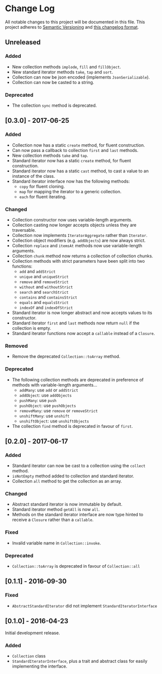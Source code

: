 # Change Log
All notable changes to this project will be documented in this file. This project adheres to
[Semantic Versioning](http://semver.org/) and [this changelog format](http://keepachangelog.com/).

## Unreleased

### Added
- New collection methods `implode`, `fill` and `fillObject`.
- New standard iterator methods `take`, `tap` and `sort`.
- Collection can now be json encoded (implements `JsonSerializable`).
- Collection can now be casted to a string.

### Deprecated
- The collection `sync` method is deprecated.

## [0.3.0] - 2017-06-25

### Added
- Collection now has a static `create` method, for fluent construction.
- Can now pass a callback to collection `first` and `last` methods.
- New collection methods `take` and `tap`.
- Standard iterator now has a static `create` method, for fluent construction.
- Standard iterator now has a static `cast` method, to cast a value to an instance of the class.
- Standard iterator interface now has the following methods: 
  - `copy` for fluent cloning.
  - `map` for mapping the iterator to a generic collection.
  - `each` for fluent iterating.

### Changed
- Collection constructor now uses variable-length arguments.
- Collection casting now longer accepts objects unless they are traversable.
- Collection now implements `IteratorAggregate` rather than `Iterator`.
- Collection object modifiers (e.g. `addObjects`) are now always strict.
- Collection `replace` and `itemsAt` methods now use variable-length arguments.
- Collection `chunk` method now returns a collection of collection chunks.
- Collection methods with strict parameters have been split into two functions:
  - `add` and `addStrict`
  - `unique` and `uniqueStrict`
  - `remove` and `removeStrict`
  - `without` and `withoutStrict`
  - `search` and `searchStrict`
  - `contains` and `containsStrict`
  - `equals` and `equalsStrict`
  - `indexOf` and `indexOfStrict`
- Standard iterator is now longer abstract and now accepts values to its constructor.
- Standard iterator `first` and `last` methods now return `null` if the collection is empty.
- Standard iterator functions now accept a `callable` instead of a `Closure`.

### Removed
- Remove the deprecated `Collection::toArray` method.

### Deprecated
- The following collection methods are deprecated in preference of methods with variable-length arguments...
  - `addMany`: use `add` or `addStrict`
  - `addObject`: use `addObjects`
  - `pushMany`: use `push`
  - `pushObject`: use `pushObjects`
  - `removeMany`: use `remove` or `removeStrict`
  - `unshiftMany`: use `unshift`
  - `unshiftObject`: use `unshiftObjects`
- The collection `find` method is deprecated in favour of `first`.

## [0.2.0] - 2017-06-17

### Added
- Standard iterator can now be cast to a collection using the `collect` method.
- `isNotEmpty` method added to collection and standard iterator.
- Collection `all` method to get the collection as an array.

### Changed
- Abstract standard iterator is now immutable by default.
- Standard iterator method `getAll` is now `all`.
- Methods on the standard iterator interface are now type hinted to receive a `Closure` rather than a `callable`.

### Fixed
- Invalid variable name in `Collection::invoke`.

### Deprecated
- `Collection::toArray` is deprecated in favour of `Collection::all`

## [0.1.1] - 2016-09-30

### Fixed
- `AbstractStandardIterator` did not implement `StandardIteratorInterface`

## [0.1.0] - 2016-04-23

Initial development release.

### Added
- `Collection` class
- `StandardIteratorInterface`, plus a trait and abstract class for easily implementing the interface.
